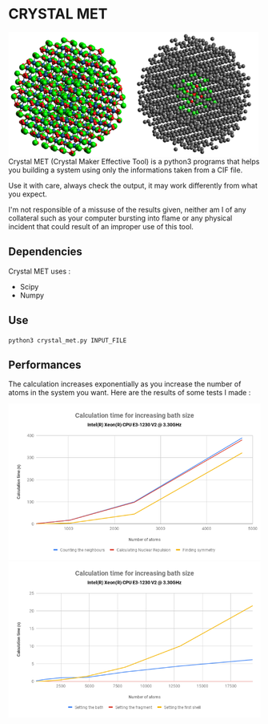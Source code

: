 # CRYSTAL MET

<a href="url"><img src="https://github.com/NehZio/Crystal-MET/blob/master/images/fig4.png" align="left" height="250" width="250" ></a>

<a href="url"><img src="https://github.com/NehZio/Crystal-MET/blob/master/images/fig3.png" align="left" height="250" width="250" ></a>

Crystal MET (Crystal Maker Effective Tool) is a python3 programs that helps you building a system using only the informations taken from a CIF file.

Use it with care, always check the output, it may work differently from what you expect.

I'm not responsible of a missuse of the results given, neither am I of any collateral such as your computer bursting into flame or any physical incident that could result of an improper use of this tool.

## Dependencies

Crystal MET uses :

* Scipy
* Numpy

## Use

`python3 crystal_met.py INPUT_FILE`


## Performances 

The calculation increases exponentially as you increase the number of atoms in the system you want.
Here are the results of some tests I made :

![GitHub Logo](/images/fig1.png) ![GitHub Logo](/images/fig2.png)
